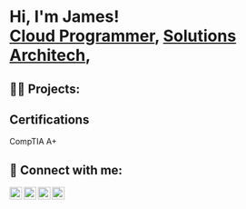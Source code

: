 <h1>Hi, I'm James! <br/><a href="https://github.com/joshmadakor1">Cloud Programmer</a>, <a href="https://www.linkedin.com/in/joshmadakor/">Solutions Architech</a>, 

<h2>👨‍💻 Projects:</h2>

<h2> Certifications</h2>
CompTIA A+
<h2> 🤳 Connect with me:</h2>

[<img align="left" alt="JJstewart221| YouTube" width="22px" src="https://cdn.jsdelivr.net/npm/simple-icons@v3/icons/youtube.svg" />][youtube]
[<img align="left" alt="Jstewart221 | Twitter" width="22px" src="https://cdn.jsdelivr.net/npm/simple-icons@v3/icons/twitter.svg" />][twitter]
[<img align="left" alt="Jstewart221 | LinkedIn" width="22px" src="https://cdn.jsdelivr.net/npm/simple-icons@v3/icons/linkedin.svg" />][linkedin]
[<img align="left" alt="Jstewart221 | Instagram" width="22px" src="https://cdn.jsdelivr.net/npm/simple-icons@v3/icons/instagram.svg" />][instagram]

[twitter]: https//twitter.com
[youtube]: https://www.youtube.com
[instagram]: https://www.instagram.com
[linkedin]: https://linkedin.com/in/technicallyjamesstewart

<!--
**Jstewart221/Jstewart221** is a ✨ _special_ ✨ repository because its `README.md` (this file) appears on your GitHub profile.

Here are some ideas to get you started:

- 🔭 I’m currently working on ...
- 🌱 I’m currently learning ...
- 👯 I’m looking to collaborate on ...
- 🤔 I’m looking for help with ...
- 💬 Ask me about ...
- 📫 How to reach me: ...
- 😄 Pronouns: ...
- ⚡ Fun fact: ...
